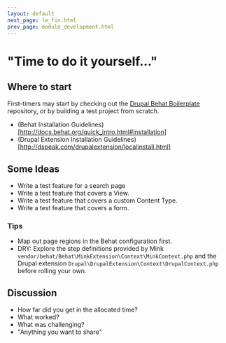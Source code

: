 ```yaml
---
layout: default
next_page: le_fin.html
prev_page: module_development.html
---
```


# "Time to do it yourself..."

## Where to start

First-timers may start by checking out the [Drupal Behat Boilerplate](https://github.com/ucsf-drupal/drupal-behat-boilerplate.git) repository, or by building a test project from scratch.

* (Behat Installation Guidelines)[http://docs.behat.org/quick_intro.html#installation]
* (Drupal Extension Installation Guidelines)[http://dspeak.com/drupalextension/localinstall.html]

## Some Ideas

* Write a test feature for a search page
* Write a test feature that covers a View.
* Write a test feature that covers a custom Content Type.
* Write a test feature that covers a form.

### Tips

* Map out page regions in the Behat configuration first.
* DRY: Explore the step definitions provided by Mink `vendor/behat/Behat\MinkExtension\Context\MinkContext.php` and the Drupal extension `Drupal\DrupalExtension\Context\DrupalContext.php ` before rolling your own.

## Discussion

* How far did you get in the allocated time?
* What worked?
* What was challenging?
* "Anything you want to share"
